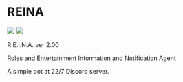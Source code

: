 # REINA
![](https://img.shields.io/badge/version-2.00-informational)
![](https://img.shields.io/github/license/Skk-nsmt/REINA)

R.E.I.N.A. ver 2.00

Roles and Entertainment Information and Notification Agent

A simple bot at 22/7 Discord server. 